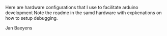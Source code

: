 Here are hardware configurations that I use to facilitate arduino development
Note the readme in the samd hardware with expkenations on how to setup debugging.

Jan Baeyens

